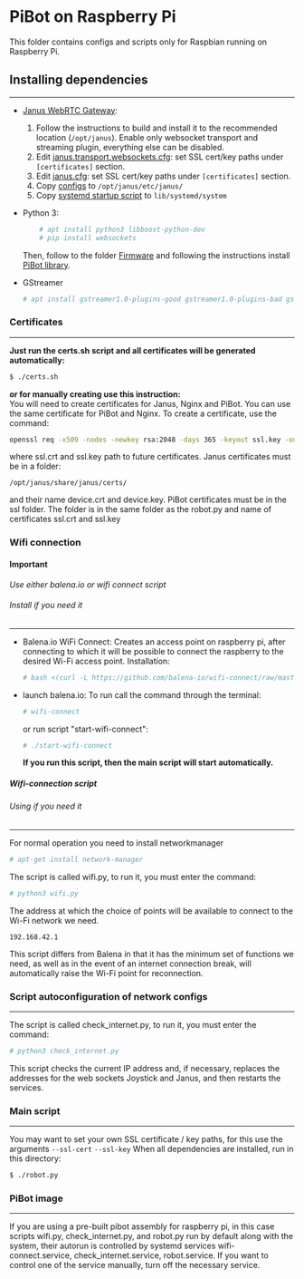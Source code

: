 # PiBot on Raspberry Pi 
This folder contains configs and scripts only for Raspbian running on Raspberry Pi.

## Installing dependencies
---
* [Janus WebRTC Gateway](https://github.com/ilyastrodubtsev/janus-gateway/tree/janus):
    1. Follow the instructions to build and install it to the recommended location (`/opt/janus`). Enable only websocket transport and streaming plugin, everything else can be disabled.
    2. Edit [janus.transport.websockets.cfg](https://github.com/PiSupply/PiBot/blob/streaming/Software/pi/opt/janus/etc/janus/janus.transport.websockets.cfg): set SSL cert/key paths under `[certificates]` section.
    3. Edit [janus.cfg](https://github.com/PiSupply/PiBot/blob/streaming/Software/pi/opt/janus/etc/janus/janus.cfg): set SSL cert/key paths under `[certificates]` section.
    4. Copy [configs](https://github.com/PiSupply/PiBot/tree/streaming/Software/pi/opt/janus/etc/janus) to `/opt/janus/etc/janus/`
    5. Copy [systemd startup script](https://github.com/PiSupply/PiBot/tree/streaming/Software/pi/lib/systemd/system) to `lib/systemd/system`

* Python 3:
    ```bash
        # apt install python3 libboost-python-dev
        # pip install websockets
    ```
    Then, follow to the folder [Firmware](https://github.com/PiSupply/PiBot/tree/streaming/Firmware) and following the instructions install [PiBot library](https://github.com/PiSupply/PiBot/tree/streaming/Firmware/lib).
* GStreamer 
    ```bash
    # apt install gstreamer1.0-plugins-good gstreamer1.0-plugins-bad gstreamer1.0-plugins-ugly gstreamer1.0-tools python-gst-1.0
    ```
### Certificates
---
**Just run the certs.sh script and all certificates will be generated automatically:**
```bash
$ ./certs.sh
```
**or for manually creating use this instruction:**  
You will need to create certificates for Janus, Nginx and PiBot. You can use the same certificate for PiBot and Nginx.
To create a certificate, use the command:
```bash
openssl req -x509 -nodes -newkey rsa:2048 -days 365 -keyout ssl.key -out ssl.crt
```
where ssl.crt and ssl.key path to future certificates. 
Janus certificates must be in a folder:
```
/opt/janus/share/janus/certs/
```
and their name device.crt and device.key.
PiBot certificates must be in the ssl folder. The folder is in the same folder as the robot.py and name of certificates ssl.crt and ssl.key

### Wifi connection
#### **Important**
*Use either balena.io or wifi connect script*
 ###### Install if you need it
 ---
+ Balena.io WiFi Connect:
    Creates an access point on raspberry pi, after connecting to which it will be possible to connect the raspberry to the desired Wi-Fi access point.
    Installation:
    ```bash
    # bash <(curl -L https://github.com/balena-io/wifi-connect/raw/master/scripts/raspbian-install.sh)
    ```
* launch balena.io:
    To run call the command through the terminal:
    ```bash
    # wifi-connect
    ```
    or run script "start-wifi-connect":
    ```bash
    # ./start-wifi-connect
    ```
    **If you run this script, then the main script will start automatically.**
##### Wifi-connection script
###### Using if you need it
---
For normal operation you need to install networkmanager
```bash
# apt-get install network-manager
```
The script is called wifi.py, to run it, you must enter the command:
```bash
# python3 wifi.py
```
The address at which the choice of points will be available to connect to the Wi-Fi network we need.
```
192.168.42.1
```
This script differs from Balena in that it has the minimum set of functions we need, as well as in the event of an internet connection break, will automatically raise the Wi-Fi point for reconnection.
### Script autoconfiguration of network configs
---
The script is called check_internet.py, to run it, you must enter the command:
```bash
# python3 check_internet.py
```
This script checks the current IP address and, if necessary, replaces the addresses for the web sockets Joystick and Janus, and then restarts the services.
### Main script
---
You may want to set your own SSL certificate / key paths, for this use the arguments `--ssl-cert` `--ssl-key`
When all dependencies are installed, run in this directory:
```bash
$ ./robot.py
```
### PiBot image 
---
If you are using a pre-built pibot assembly for raspberry pi, in this case scripts wifi.py, check_internet.py, and robot.py run by default along with the system, their autorun is controlled by systemd services wifi-connect.service, check_internet.service, robot.service. 
If you want to control one of the service manually, turn off the necessary service.

